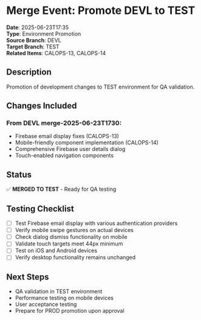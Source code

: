 # Merge Event: Promote DEVL to TEST

**Date**: 2025-06-23T17:35  
**Type**: Environment Promotion  
**Source Branch**: DEVL  
**Target Branch**: TEST  
**Related Items**: CALOPS-13, CALOPS-14

## Description

Promotion of development changes to TEST environment for QA validation.

## Changes Included

### From DEVL merge-2025-06-23T1730:
- Firebase email display fixes (CALOPS-13)
- Mobile-friendly component implementation (CALOPS-14)
- Comprehensive Firebase user details dialog
- Touch-enabled navigation components

## Status

✅ **MERGED TO TEST** - Ready for QA testing

## Testing Checklist

- [ ] Test Firebase email display with various authentication providers
- [ ] Verify mobile swipe gestures on actual devices
- [ ] Check dialog dismiss functionality on mobile
- [ ] Validate touch targets meet 44px minimum
- [ ] Test on iOS and Android devices
- [ ] Verify desktop functionality remains unchanged

## Next Steps

- QA validation in TEST environment
- Performance testing on mobile devices
- User acceptance testing
- Prepare for PROD promotion upon approval